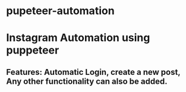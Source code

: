 # pupeteer-automation

<h1>Instagram Automation using puppeteer</h1>
<h2>Features: Automatic Login, create a new post, Any other functionality can also be added.
